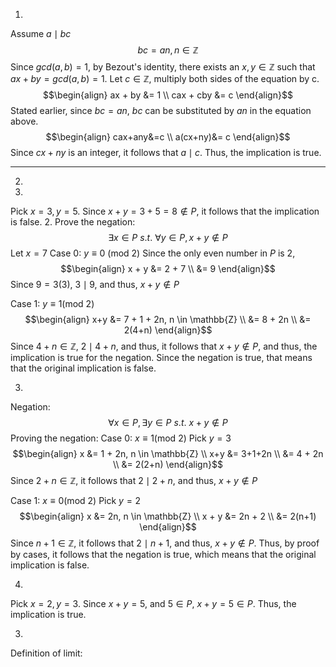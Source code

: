 1.
Assume $a \mid bc$
$$bc = an, n \in \mathbb{Z}$$
Since $gcd(a,b) = 1$, by Bezout's identity, there exists an $x, y \in \mathbb{Z}$ such that $ax+by=gcd(a,b)=1$.
Let $c \in \mathbb{Z}$, multiply both sides of the equation by c.
$$\begin{align}
ax + by &= 1 \\
cax + cby &= c
\end{align}$$
Stated earlier, since $bc = an$, $bc$ can be substituted by $an$ in the equation above.
$$\begin{align}
cax+any&=c  \\
a(cx+ny)&= c
\end{align}$$
Since $cx+ny$ is an integer, it follows that $a \mid c$. Thus, the implication is true.

---
2.
1.
Pick $x = 3, y = 5$. Since $x+y = 3+5 = 8 \not\in P$, it follows that the implication is false.
2.
Prove the negation:
$$\exists x \in P \text{ } s.t. \text{ } \forall y \in P, x+y \not\in P$$
Let $x = 7$
Case 0: $y \equiv 0 \text{ (mod 2)}$
Since the only even number in $P$ is 2,
$$\begin{align}
x + y &= 2 + 7 \\
&=  9
\end{align}$$
Since $9 = 3(3)$, $3 \mid 9$, and thus, $x+y \not\in P$

Case 1: $y \equiv 1 \text{(mod 2)}$
$$\begin{align}
x+y &= 7 + 1 + 2n, n \in \mathbb{Z} \\
&= 8 + 2n \\
&= 2(4+n)
\end{align}$$
Since $4+n \in \mathbb{Z}$, $2 \mid 4+n$, and thus, it follows that $x+y \not\in P$, and thus, the implication is true for the negation. 
Since the negation is true, that means that the original implication is false.

3.
Negation:
$$\forall x \in P, \exists y \in P \text{ } s.t. \text{ } x+y \not\in P$$
Proving the negation:
Case 0: $x \equiv 1 \text{(mod 2)}$
Pick $y = 3$
$$\begin{align}
x &= 1 + 2n, n \in \mathbb{Z} \\
x+y &= 3+1+2n \\
&= 4 + 2n \\
&= 2(2+n)
\end{align}$$
Since $2+n \in \mathbb{Z}$, it follows that $2 \mid 2+n$, and thus, $x+y \not\in P$

Case 1: $x \equiv 0 \text{(mod 2)}$
Pick $y = 2$
$$\begin{align}
x &= 2n, n \in \mathbb{Z} \\
x + y &= 2n + 2 \\
&= 2(n+1)
\end{align}$$
Since $n+1 \in \mathbb{Z}$, it follows that $2 \mid n+1$, and thus, $x + y \not\in P$.
Thus, by proof by cases, it follows that the negation is true, which means that the original implication is false.

4.
Pick $x = 2, y = 3$. Since $x+y = 5$, and $5 \in P$, $x+y = 5 \in P$. Thus, the implication is true.

3.
Definition of limit:
